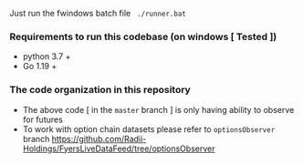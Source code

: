 Just run the fwindows batch file 
`  ./runner.bat `

### Requirements to run this codebase (on windows [ Tested ])

- python 3.7 +
- Go 1.19 +

### The code organization in this repository

- The above code [ in the `master` branch ] is only having ability to observe for futures
- To work with option chain datasets please refer to `optionsObserver` branch https://github.com/Radii-Holdings/FyersLiveDataFeed/tree/optionsObserver